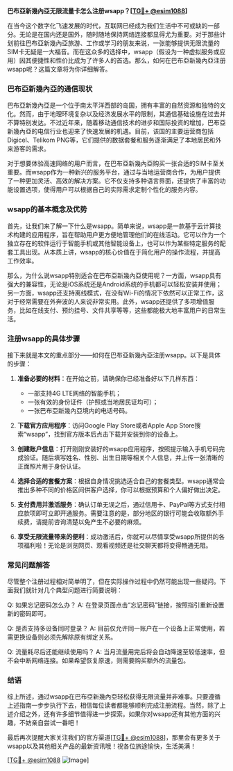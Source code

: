 **巴布亞新幾內亞无限流量卡怎么注册wsapp？[[TG💪+ @esim1088](https://t.me/s/esim1088)]**

在当今这个数字化飞速发展的时代，互联网已经成为我们生活中不可或缺的一部分。无论是在国内还是国外，随时随地保持网络连接都显得尤为重要。对于那些计划前往巴布亞新幾內亞旅游、工作或学习的朋友来说，一张能够提供无限流量的SIM卡无疑是一大福音。而在这众多的选择中，wsapp（假设为一种虚拟服务或应用）因其便捷性和性价比成为了许多人的首选。那么，如何在巴布亞新幾內亞注册wsapp呢？这篇文章将为你详细解答。

### 巴布亞新幾內亞的通信现状

巴布亞新幾內亞是一个位于南太平洋西部的岛国，拥有丰富的自然资源和独特的文化。然而，由于地理环境复杂以及经济发展水平的限制，其通信基础设施在过去并不算特别发达。不过近年来，随着移动通信技术的进步和国际投资的增加，巴布亞新幾內亞的电信行业也迎来了快速发展的机遇。目前，该国的主要运营商包括Digicel、Telikom PNG等，它们提供的数据套餐和服务逐渐满足了本地居民和外来游客的需求。

对于想要体验高速网络的用户而言，在巴布亞新幾內亞购买一张合适的SIM卡至关重要。而wsapp作为一种新兴的服务平台，通过与当地运营商合作，为用户提供了一种更加灵活、高效的解决方案。它不仅支持多种语言界面，还提供了丰富的功能设置选项，使得用户可以根据自己的实际需求定制个性化的服务内容。

### wsapp的基本概念及优势

首先，让我们来了解一下什么是wsapp。简单来说，wsapp是一款基于云计算技术构建的应用程序，旨在帮助用户更方便地管理他们的在线活动。它可以作为一个独立存在的软件运行于智能手机或其他智能设备上，也可以作为某些特定服务的配套工具出现。从本质上讲，wsapp的核心价值在于简化用户的操作流程，并提高工作效率。

那么，为什么说wsapp特别适合在巴布亞新幾內亞使用呢？一方面，wsapp具有强大的兼容性，无论是iOS系统还是Android系统的手机都可以轻松安装并使用；另一方面，wsapp还支持离线模式，在没有Wi-Fi的情况下依然可以正常工作，这对于经常需要在外奔波的人来说非常实用。此外，wsapp还提供了多项增值服务，比如在线支付、预约挂号、文件共享等等，这些都能极大地丰富用户的日常生活。

### 注册wsapp的具体步骤

接下来就是本文的重点部分——如何在巴布亞新幾內亞注册wsapp。以下是具体的步骤：

1. **准备必要的材料**：在开始之前，请确保你已经准备好以下几样东西：
   - 一部支持4G LTE网络的智能手机；
   - 一张有效的身份证件（护照或当地居民证均可）；
   - 一张巴布亞新幾內亞境内的电话号码。

2. **下载官方应用程序**：访问Google Play Store或者Apple App Store搜索“wsapp”，找到官方版本后点击下载并安装到你的设备上。

3. **创建账户信息**：打开刚刚安装好的wsapp应用程序，按照提示输入手机号码完成验证。随后填写姓名、性别、出生日期等相关个人信息，并上传一张清晰的正面照片用于身份认证。

4. **选择合适的套餐方案**：根据自身情况挑选适合自己的套餐类型。wsapp通常会推出多种不同的价格区间供客户选择，你可以根据预算和个人偏好做出决定。

5. **支付费用并激活服务**：确认订单无误之后，通过信用卡、PayPal等方式支付相应款项即可立即开通服务。需要注意的是，部分地区的银行可能会收取额外手续费，请提前咨询清楚以免产生不必要的麻烦。

6. **享受无限流量带来的便利**：成功激活后，你就可以尽情享受wsapp所提供的各项福利啦！无论是浏览网页、观看视频还是社交聊天都将变得畅通无阻。

### 常见问题解答

尽管整个注册过程相对简单明了，但在实际操作过程中仍然可能出现一些疑问。下面我们就针对几个典型问题进行简要说明：

Q: 如果忘记密码怎么办？
A: 在登录页面点击“忘记密码”链接，按照指引重新设置新的密码即可。

Q: 是否支持多设备同时登录？
A: 目前仅允许同一账户在一个设备上正常使用，若需更换设备则必须先解除原有绑定关系。

Q: 流量耗尽后还能继续使用吗？
A: 当月流量用完后将会自动降速至较低速率，但不会中断网络连接。如果希望恢复原速，则需要购买额外的流量包。

### 结语

综上所述，通过wsapp在巴布亞新幾內亞轻松获得无限流量并非难事。只要遵循上述指南一步步执行下去，相信每位读者都能够顺利完成注册流程。当然，除了上述介绍之外，还有许多细节值得进一步探索。如果你对wsapp还有其他方面的兴趣，不妨亲自尝试一番吧！

最后再次提醒大家关注我们的官方渠道[[TG💪+ @esim1088](https://t.me/s/esim1088)]，那里会有更多关于wsapp以及其他相关产品的最新资讯哦！祝各位旅途愉快，生活美满！

[[TG💪+ @esim1088](https://t.me/s/esim1088) ![Image](https://i.postimg.cc/4NQfJmqS/Snipaste-2025-05-13-00-14-12.png)]